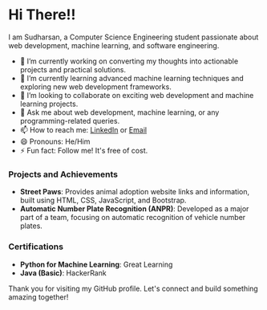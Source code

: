 # Hi There!!

I am Sudharsan, a Computer Science Engineering student passionate about web development, machine learning, and software engineering.

- 🔭 I’m currently working on converting my thoughts into actionable projects and practical solutions.
- 🌱 I’m currently learning advanced machine learning techniques and exploring new web development frameworks.
- 👯 I’m looking to collaborate on exciting web development and machine learning projects.
- 💬 Ask me about web development, machine learning, or any programming-related queries.
- 📫 How to reach me: [LinkedIn](https://www.linkedin.com/in/sudharsanv151/) or [Email](mailto:sudharsan152005@gmail.com)
- 😄 Pronouns: He/Him
- ⚡ Fun fact: Follow me! It's free of cost.

### Projects and Achievements

- **Street Paws**: Provides animal adoption website links and information, built using HTML, CSS, JavaScript, and Bootstrap.
- **Automatic Number Plate Recognition (ANPR)**: Developed as a major part of a team, focusing on automatic recognition of vehicle number plates.

### Certifications

- **Python for Machine Learning**: Great Learning
- **Java (Basic)**: HackerRank

Thank you for visiting my GitHub profile. Let's connect and build something amazing together!
